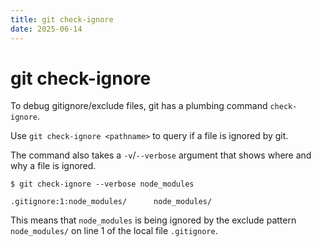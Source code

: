 ```yaml
---
title: git check-ignore
date: 2025-06-14
---
```


# git check-ignore

To debug gitignore/exclude files, git has a plumbing command `check-ignore`.

Use `git check-ignore <pathname>` to query if a file is ignored by git.

The command also takes a `-v`/`--verbose` argument that shows where and why a
file is ignored.

```shell
$ git check-ignore --verbose node_modules

.gitignore:1:node_modules/      node_modules/
```

This means that `node_modules` is being ignored by the exclude pattern
`node_modules/` on line 1 of the local file `.gitignore`.
